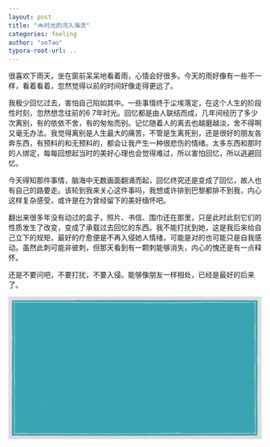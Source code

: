 ```yaml
---
layout: post
title: "🚲时光的河入海流"
categories: feeling
author: "ooTao"
typora-root-url: ..
---
```


很喜欢下雨天，坐在窗前呆呆地看着雨，心情会好很多。今天的雨好像有一些不一样，看着看着，忽然觉得以前的时间好像走得更远了。

我极少回忆过去，害怕自己陷如其中。一些事情终于尘埃落定，在这个人生的阶段性时刻，忽然想念往前的6 7年时光。回忆都是由人联结而成，几年间经历了多少次离别，有的依依不舍，有的匆匆而别。记忆随着人的离去也越磨越淡，舍不得啊又毫无办法。我觉得离别是人生最大的痛苦，不管是生离死别，还是很好的朋友各奔东西，有预料的和无预料的，都会让我产生一种很悲伤的情绪。太多东西和那时的人绑定，每每回想起当时的美好心理也会觉得难过，所以害怕回忆，所以逃避回忆。

今天得知那件事情，脑海中无数画面翻涌而起，回忆终究还是变成了回忆，故人也有自己的路要走。该轮到我来关心这件事吗，我想或许排到巴黎都排不到我，内心这样复杂感受，或许是在为曾经留下的美好缅怀吧。

翻出来很多年没有动过的盒子，照片、书信、围巾还在那里，只是此时此刻它们的性质发生了改变，变成了承载过去回忆的东西。我不能打扰到她，这是我后来给自己立下的规矩，最好的疗愈便是不再入侵她人情绪，可能是对的也可能只是自我感动。虽然此刺可能非彼刺，但那天看到有一颗刺能够消失，内心的愧还是有一点释怀。

还是不要问吧，不要打扰，不要入侵。能够像朋友一样相处，已经是最好的后来了。

![image202278743](/media/image202278743.jpg)
